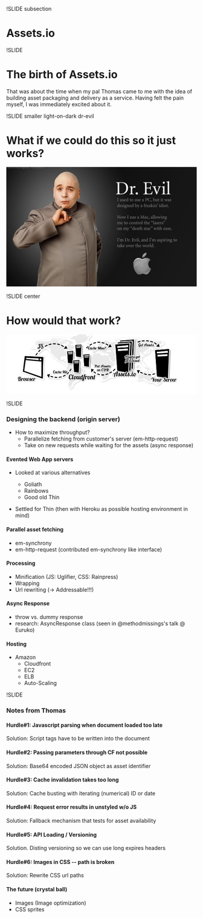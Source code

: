 !SLIDE subsection
# Assets.io

!SLIDE
# The birth of Assets.io
That was about the time when my pal Thomas came to me with the idea of building
asset packaging and delivery as a service. Having felt the pain myself,
I was immediately excited about it.

!SLIDE smaller light-on-dark dr-evil
# What if we could do this so it just works?
![background](dr-evil.jpg "Dr. Evil")

!SLIDE center
# How would that work?
![Assets.io :: How it works](howitworks.png)

<!-- TODO: structure the rest of the content into slides and transform into
           problem/solution style-->
!SLIDE
### Designing the backend (origin server)

* How to maximize throughput?
  - Parallelize fetching from customer's server (em-http-request)
  - Take on new requests while waiting for the assets (async response)

#### Evented Web App servers

* Looked at various alternatives
  - Goliath
  - Rainbows
  - Good old Thin

* Settled for Thin (then with Heroku as possible hosting environment in mind)

#### Parallel asset fetching

* em-synchrony
* em-http-request (contributed em-synchrony like interface)

#### Processing

* Minification (JS: Uglifier, CSS: Rainpress)
* Wrapping
* Url rewriting (-> Addressable!!!)

#### Async Response

* throw vs. dummy response
* research: AsyncResponse class (seen in @methodmissings's talk @ Euruko)

#### Hosting
* Amazon
  - Cloudfront
  - EC2
  - ELB
  - Auto-Scaling

<!-- notes from Thomas that need to be incorporated into additional or existing slides/notes -->
!SLIDE
### Notes from Thomas

#### Hurdle#1: Javascript parsing when document loaded too late
Solution: Script tags have to be written into the document

#### Hurdle#2: Passing parameters through CF not possible
Solution: Base64 encoded JSON object as asset identifier

#### Hurdle#3: Cache invalidation takes too long
Solution: Cache busting with iterating (numerical) ID or date

#### Hurdle#4: Request error results in unstyled w/o JS
Solution: Fallback mechanism that tests for asset availability

#### Hurdle#5: API Loading / Versioning
Solution. Disting versioning so we can use long expires headers

#### Hurdle#6: Images in CSS -- path is broken
Solution: Rewrite CSS url paths

#### The future (crystal ball)
* Images (Image optimization)
* CSS sprites

